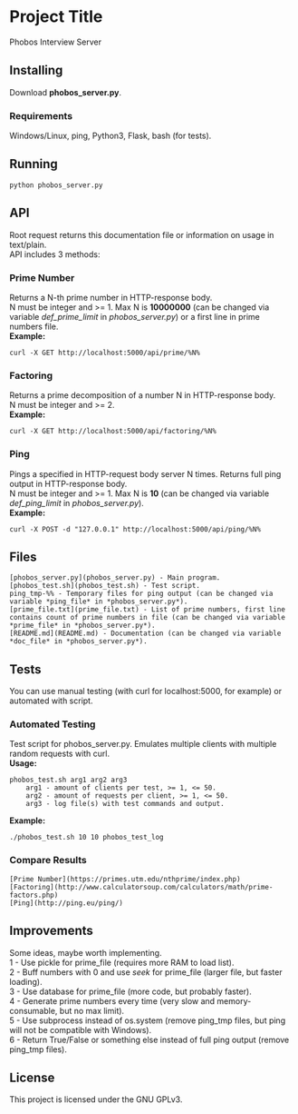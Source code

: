 # Project Title

Phobos Interview Server

## Installing

Download **phobos_server.py**.

### Requirements

Windows/Linux, ping, Python3, Flask, bash (for tests).

## Running

```
python phobos_server.py
```

## API

Root request returns this documentation file or information on usage in text/plain.  
API includes 3 methods:

### Prime Number

Returns a N-th prime number in HTTP-response body.  
N must be integer and >= 1. Max N is **10000000** (can be changed via variable *def_prime_limit* in *phobos_server.py*) or a first line in prime numbers file.  
**Example:**
```
curl -X GET http://localhost:5000/api/prime/%N%
```

### Factoring

Returns a prime decomposition of a number N in HTTP-response body.  
N must be integer and >= 2.  
**Example:**
```
curl -X GET http://localhost:5000/api/factoring/%N%
```

### Ping

Pings a specified in HTTP-request body server N times. Returns full ping output in HTTP-response body.  
N must be integer and >= 1. Max N is **10** (can be changed via variable *def_ping_limit* in *phobos_server.py*).  
**Example:**
```
curl -X POST -d "127.0.0.1" http://localhost:5000/api/ping/%N%
```

## Files

```
[phobos_server.py](phobos_server.py) - Main program.
[phobos_test.sh](phobos_test.sh) - Test script.
ping_tmp-%% - Temporary files for ping output (can be changed via variable *ping_file* in *phobos_server.py*).
[prime_file.txt](prime_file.txt) - List of prime numbers, first line contains count of prime numbers in file (can be changed via variable *prime_file* in *phobos_server.py*).
[README.md](README.md) - Documentation (can be changed via variable *doc_file* in *phobos_server.py*).
```

## Tests

You can use manual testing (with curl for localhost:5000, for example) or automated with script.

### Automated Testing

Test script for phobos_server.py. Emulates multiple clients with multiple random requests with curl.  
**Usage:**
```
phobos_test.sh arg1 arg2 arg3
    arg1 - amount of clients per test, >= 1, <= 50.
    arg2 - amount of requests per client, >= 1, <= 50.
    arg3 - log file(s) with test commands and output.
```
**Example:**
```
./phobos_test.sh 10 10 phobos_test_log
```

### Compare Results

```
[Prime Number](https://primes.utm.edu/nthprime/index.php)
[Factoring](http://www.calculatorsoup.com/calculators/math/prime-factors.php)
[Ping](http://ping.eu/ping/)
```

## Improvements

Some ideas, maybe worth implementing.  
1 - Use pickle for prime_file (requires more RAM to load list).  
2 - Buff numbers with 0 and use *seek* for prime_file (larger file, but faster loading).  
3 - Use database for prime_file (more code, but probably faster).  
4 - Generate prime numbers every time (very slow and memory-consumable, but no max limit).  
5 - Use subprocess instead of os.system (remove ping_tmp files, but ping will not be compatible with Windows).  
6 - Return True/False or something else instead of full ping output (remove ping_tmp files).

## License

This project is licensed under the GNU GPLv3.
